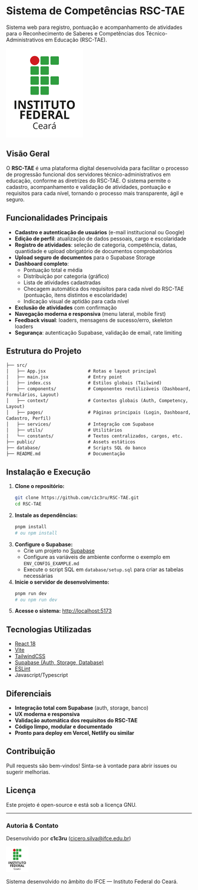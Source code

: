 # Sistema de Competências RSC-TAE

Sistema web para registro, pontuação e acompanhamento de atividades para o Reconhecimento de Saberes e Competências dos Técnico-Administrativos em Educação (RSC-TAE).

![Logo IFCE](src/assets/images/ifce.png)

## Visão Geral

O **RSC-TAE** é uma plataforma digital desenvolvida para facilitar o processo de progressão funcional dos servidores técnico-administrativos em educação, conforme as diretrizes do RSC-TAE. O sistema permite o cadastro, acompanhamento e validação de atividades, pontuação e requisitos para cada nível, tornando o processo mais transparente, ágil e seguro.

## Funcionalidades Principais

- **Cadastro e autenticação de usuários** (e-mail institucional ou Google)
- **Edição de perfil**: atualização de dados pessoais, cargo e escolaridade
- **Registro de atividades**: seleção de categoria, competência, datas, quantidade e upload obrigatório de documentos comprobatórios
- **Upload seguro de documentos** para o Supabase Storage
- **Dashboard completo**:
  - Pontuação total e média
  - Distribuição por categoria (gráfico)
  - Lista de atividades cadastradas
  - Checagem automática dos requisitos para cada nível do RSC-TAE (pontuação, itens distintos e escolaridade)
  - Indicação visual de aptidão para cada nível
- **Exclusão de atividades** com confirmação
- **Navegação moderna e responsiva** (menu lateral, mobile first)
- **Feedback visual**: loaders, mensagens de sucesso/erro, skeleton loaders
- **Segurança**: autenticação Supabase, validação de email, rate limiting

## Estrutura do Projeto

```
├── src/
│   ├── App.jsx                # Rotas e layout principal
│   ├── main.jsx               # Entry point
│   ├── index.css              # Estilos globais (Tailwind)
│   ├── components/            # Componentes reutilizáveis (Dashboard, Formulários, Layout)
│   ├── context/               # Contextos globais (Auth, Competency, Layout)
│   ├── pages/                 # Páginas principais (Login, Dashboard, Cadastro, Perfil)
│   ├── services/              # Integração com Supabase
│   ├── utils/                 # Utilitários
│   └── constants/             # Textos centralizados, cargos, etc.
├── public/                    # Assets estáticos
├── database/                  # Scripts SQL do banco
├── README.md                  # Documentação
```

## Instalação e Execução

1. **Clone o repositório:**
   ```bash
   git clone https://github.com/c1c3ru/RSC-TAE.git
   cd RSC-TAE
   ```
2. **Instale as dependências:**
   ```bash
   pnpm install
   # ou npm install
   ```
3. **Configure o Supabase:**
   - Crie um projeto no [Supabase](https://supabase.com/)
   - Configure as variáveis de ambiente conforme o exemplo em `ENV_CONFIG_EXAMPLE.md`
   - Execute o script SQL em `database/setup.sql` para criar as tabelas necessárias
4. **Inicie o servidor de desenvolvimento:**
   ```bash
   pnpm run dev
   # ou npm run dev
   ```
5. **Acesse o sistema:**
   [http://localhost:5173](http://localhost:5173)

## Tecnologias Utilizadas
- [React 18](https://react.dev/)
- [Vite](https://vitejs.dev/)
- [TailwindCSS](https://tailwindcss.com/)
- [Supabase (Auth, Storage, Database)](https://supabase.com/)
- [ESLint](https://eslint.org/)
- Javascript/Typescript

## Diferenciais
- **Integração total com Supabase** (auth, storage, banco)
- **UX moderna e responsiva**
- **Validação automática dos requisitos do RSC-TAE**
- **Código limpo, modular e documentado**
- **Pronto para deploy em Vercel, Netlify ou similar**

## Contribuição
Pull requests são bem-vindos! Sinta-se à vontade para abrir issues ou sugerir melhorias.

## Licença
Este projeto é open-source e está sob a licença GNU.

---

### Autoria & Contato
Desenvolvido por **c1c3ru** (<a href="mailto:cicero.silva@ifce.edu.br">cicero.silva@ifce.edu.br</a>)

<img src="src/assets/images/ifce.png" alt="Logo IFCE" width="60" />

Sistema desenvolvido no âmbito do IFCE — Instituto Federal do Ceará.
